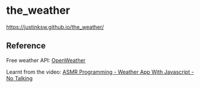 # the_weather

https://justinksw.github.io/the_weather/

## Reference

Free weather API: [OpenWeather](https://openweathermap.org/)

Learnt from the video: [ASMR Programming - Weather App With Javascript - No Talking](https://youtu.be/iILFBGm_I9M)
